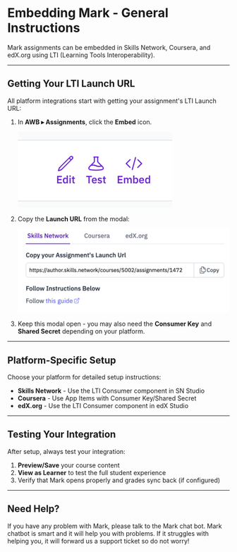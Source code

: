 # Embedding Mark - General Instructions

Mark assignments can be embedded in Skills Network, Coursera, and edX.org using LTI (Learning Tools Interoperability).

---

## Getting Your LTI Launch URL

All platform integrations start with getting your assignment's LTI Launch URL:

1. In **AWB ▸ Assignments**, click the **Embed** icon.

   ![Embed button](image-11.png)

2. Copy the **Launch URL** from the modal:

   ![Launch URL example](image-13.png)

3. Keep this modal open - you may also need the **Consumer Key** and **Shared Secret** depending on your platform.

---

## Platform-Specific Setup

Choose your platform for detailed setup instructions:

- **Skills Network** - Use the LTI Consumer component in SN Studio
- **Coursera** - Use App Items with Consumer Key/Shared Secret
- **edX.org** - Use the LTI Consumer component in edX Studio

---

## Testing Your Integration

After setup, always test your integration:

1. **Preview/Save** your course content
2. **View as Learner** to test the full student experience
3. Verify that Mark opens properly and grades sync back (if configured)

---

## Need Help?

If you have any problem with Mark, please talk to the Mark chat bot. Mark chatbot is smart and it will help you with problems. If it struggles with helping you, it will forward us a support ticket so do not worry!
